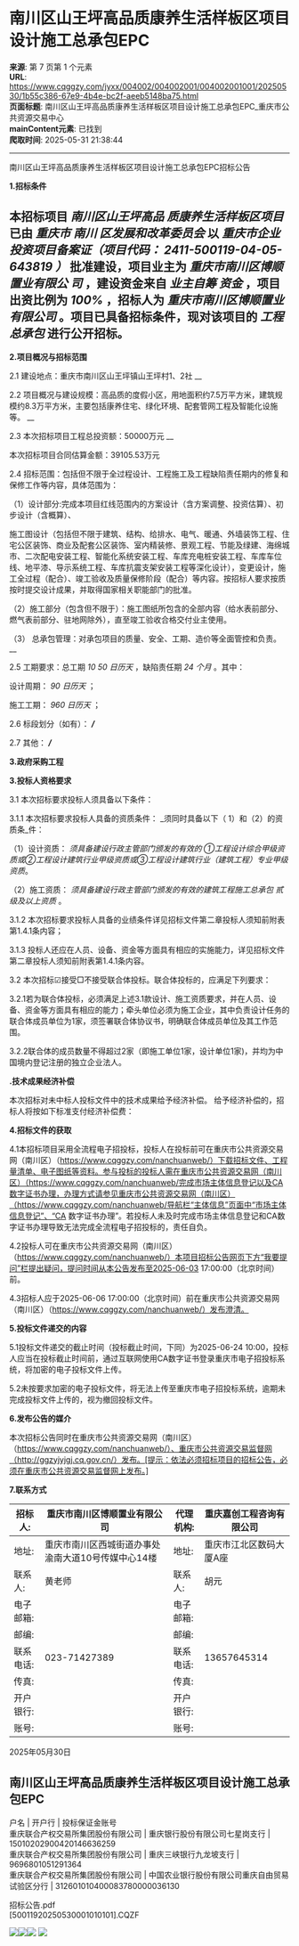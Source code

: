 # 南川区山王坪高品质康养生活样板区项目设计施工总承包EPC

**来源**: 第 7 页第 1 个元素  
**URL**: https://www.cqggzy.com/jyxx/004002/004002001/004002001001/20250530/1b55c386-67e9-4b4e-bc2f-aeeb5148ba75.html  
**页面标题**: 南川区山王坪高品质康养生活样板区项目设计施工总承包EPC_重庆市公共资源交易中心  
**mainContent元素**: 已找到  
**爬取时间**: 2025-05-31 21:38:44

---

南川区山王坪高品质康养生活样板区项目设计施工总承包EPC招标公告

**1.招标条件**

## 本招标项目 _南川区山王坪高品_ _质康养生活样板区项目_ 已由 _重庆市_ _南川_ _区发展和改革委员会_ 以 _重庆市企业投资项目备案证（项目代码：_ _2411-500119-04-05-643819_ _）_ 批准建设，项目业主为 _重庆市南川区博顺置业有限公_ _司_ ，建设资金来自 _业主自筹_ _资金_ ，项目出资比例为 _100%_ ，招标人为 _重庆市南川区博顺置业有限公司_ 。项目已具备招标条件，现对该项目的 _工程总承包_ 进行公开招标。

**2.项目概况与招标范围**

2.1 建设地点：重庆市南川区山王坪镇山王坪村1、2社  __

2.2 项目概况与建设规模：高品质的度假小区，用地面积约7.5万平方米，建筑规模约8.3万平方米，主要包括康养住宅、绿化环境、配套管网工程及智能化设施等。 __

2.3 本次招标项目工程总投资额：50000万元 __

本次招标项目合同估算金额：39105.53万元

2.4 招标范围：包括但不限于全过程设计、工程施工及工程缺陷责任期内的修复和保修工作等内容，具体范围为：

（1）设计部分:完成本项目红线范围内的方案设计（含方案调整、投资估算）、初步设计（含概算）、

施工图设计（包括但不限于建筑、结构、给排水、电气、暖通、外墙装饰工程、住宅公区装饰、商业及配套公区装饰、室内精装修、景观工程、节能及绿建、海绵城市、二次配电安装工程、智能化系统安装工程、车库充电桩安装工程、车库车位线、地平漆、导示系统工程、车库抗震支架安装工程等深化设计），变更设计，施工全过程（配合）、竣工验收及质量保修阶段（配合）等内容。按招标人要求按质按时提交设计成果，并取得国家相关职能部门的批准。

（2）施工部分（包含但不限于）：施工图纸所包含的全部内容（给水表前部分、燃气表前部分、驻地网除外），直至竣工验收合格交付业主使用。

（3） 总承包管理：对承包项目的质量、安全、工期、造价等全面管控和负责。 __

2.5 工期要求：总工期 _10_ _50_ _日历天_ ，缺陷责任期 _24_ _个月_ 。其中：

设计周期： _90_ _日历天_ ；

施工工期： _960_ _日历天_ ；

2.6 标段划分（如有）： ___/___

2.7 其他： ___/___

**3.政府采购工程**

**3.投标人资格要求**

3.1 本次招标要求投标人须具备以下条件：

3.1.1 本次招标要求投标人具备的资质条件： _须同时具备以下（ 1）和（2）的资质条_件：

（1）设计资质： _须具备建设行政主管部门颁发的有效的 ①工程设计综合甲级资质或②工程设计建筑行业甲级资质或③工程设计建筑行业（建筑工程）专业甲级资质_。

（2）施工资质： _须具备建设行政主管部门颁发的有效的建筑工程施工总承包_ _贰_ _级及以上资质_ 。

3.1.2 本次招标要求投标人具备的业绩条件详见招标文件第二章投标人须知前附表第1.4.1条内容；

3.1.3 投标人还应在人员、设备、资金等方面具有相应的实施能力，详见招标文件第二章投标人须知前附表第1.4.1条内容。

3.2 本次招标☑接受□不接受联合体投标。联合体投标的，应满足下列要求：

3.2.1若为联合体投标，必须满足上述3.1款设计、施工资质要求，并在人员、设备、资金等方面具有相应的能力；牵头单位必须为施工企业，其中负责设计任务的联合体成员单位为1家，须签署联合体协议书，明确联合体成员单位及其工作范围。

3.2.2联合体的成员数量不得超过2家（即施工单位1家，设计单位1家)，并均为中国境内登记注册的独立企业法人。

**.技术成果经济补偿**

本次招标对未中标人投标文件中的技术成果给予经济补偿。 给予经济补偿的，招标人将按如下标准支付经济补偿费： 

**4.招标文件的获取**

4.1本招标项目采用全流程电子招投标，投标人在投标前可在重庆市公共资源交易网（南川区）（https://www.cqggzy.com/nanchuanweb/）下载招标文件、工程量清单、电子图纸等资料。参与投标的投标人需在重庆市公共资源交易网（南川区）（https://www.cqggzy.com/nanchuanweb/完成市场主体信息登记以及CA数字证书办理，办理方式请参见重庆市公共资源交易网（南川区）（https://www.cqggzy.com/nanchuanweb/导航栏“主体信息”页面中“市场主体信息登记”、“CA 数字证书办理”。若投标人未及时完成市场主体信息登记和CA数字证书办理导致无法完成全流程电子招投标的，责任自负。

4.2投标人可在重庆市公共资源交易网（南川区）（https://www.cqggzy.com/nanchuanweb/）本项目招标公告网页下方“我要提问”栏提出疑问，提问时间从本公告发布至2025-06-03 17:00:00（北京时间）前。

4.3招标人应于2025-06-06 17:00:00（北京时间）前在重庆市公共资源交易网（南川区）（https://www.cqggzy.com/nanchuanweb/）发布澄清。

**5.投标文件递交的内容**

5.1投标文件递交的截止时间（投标截止时间，下同）为2025-06-24 10:00，投标人应当在投标截止时间前，通过互联网使用CA数字证书登录重庆市电子招投标系统，将加密的电子投标文件上传。

5.2未按要求加密的电子投标文件，将无法上传至重庆市电子招投标系统，逾期未完成投标文件上传的，视为撤回投标文件。

**6.发布公告的媒介**

本次招标公告同时在重庆市公共资源交易网（南川区）（https://www.cqggzy.com/nanchuanweb/）、重庆市公共资源交易监督网（http://ggzyjyjgj.cq.gov.cn/）发布。[提示：依法必须招标项目的招标公告，必须在重庆市公共资源交易监督网上发布。] 

**7.联系方式**

招标人: | 重庆市南川区博顺置业有限公司 | 代理机构: |  重庆嘉创工程咨询有限公司   
---|---|---|---  
地址: |  重庆市南川区西城街道办事处渝南大道10号传媒中心14楼 | 地址: |  重庆市江北区数码大厦A座  
联系人: |  黄老师  | 联系人: |  胡元   
电子邮箱: |  | 电子邮箱: |   
邮编: |  | 邮编: |   
联系电话: |  023-71427389  | 联系电话: |  13657645314   
传真: |  | 传真: |   
开户银行: |  | 开户银行: |   
账号: |  | 账号: |   
  
2025年05月30日 

  
南川区山王坪高品质康养生活样板区项目设计施工总承包EPC  
---  
户名 | 开户行 | 投标保证金账号  
重庆联合产权交易所集团股份有限公司 | 重庆银行股份有限公司七星岗支行 | 15010202900420146636259  
重庆联合产权交易所集团股份有限公司 | 重庆三峡银行九龙坡支行 | 9696801051291364  
重庆联合产权交易所集团股份有限公司 | 中国农业银行股份有限公司重庆自由贸易试验区分行 | 312601010400083780000036130  
  
  
  
招标公告.pdf    
[50011920250530001010101].CQZF    
  
  
  
  
[![](https://ztb.cqggzy.com/CQTPFrame/css/img/tiwen.png)](http://ztb.cqggzy.com/CQTPFrame/jsgcztbmis2/pages/onlinetiwen/OnLineTiWen_Detail?GongGaoGuid=1b55c386-67e9-4b4e-bc2f-aeeb5148ba75)[![](https://ztb.cqggzy.com/CQTPFrame/css/img/baohan.png)](https://jrfw.cqggzy.com)[![](https://ztb.cqggzy.com/CQTPFrame/css/img/zbgg.png)](https://www.cqggzy.com/bszn/007009/007009005/20191009/8fc81c47-6ef5-4a6f-966c-1360506afdde.html) [![](https://ztb.cqggzy.com/CQTPFrame/css/img/dayi.png)](https://www.cqggzy.com/bszn/007009/007009005/20191009/8fc81c47-6ef5-4a6f-966c-1360506afdde.html)

